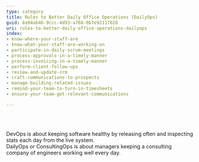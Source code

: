 ```yaml
---
type: category
title: Rules to Better Daily Office Operations (DailyOps)
guid: 8a94a646-9ccc-4d93-a768-0b7e92117028
uri: rules-to-better-daily-office-operations-dailyops
index:
- know-where-your-staff-are
- know-what-your-staff-are-working-on
- participate-in-daily-scrum-meetings
- process-approvals-in-a-timely-manner
- process-invoicing-in-a-timely-manner
- perform-client-follow-ups
- review-and-update-crm
- craft-communications-to-prospects
- manage-building-related-issues
- remind-your-team-to-turn-in-timesheets
- ensure-your-team-get-relevant-communications

---
```

<p>​​<br><br></p>
<p>​DevOps is about keeping software healthy by releasing often and inspecting stats each day from the live system.<br>DailyOps or ConsultingOps is about managers keeping a consulting company of engineers working well every day.&#160;<br><br></p>

